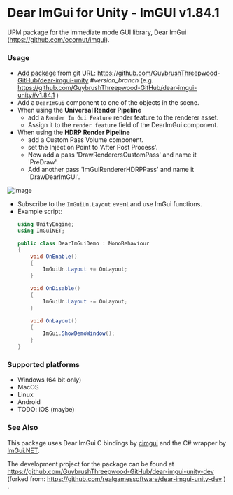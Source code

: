 # Dear ImGui for Unity - ImGUI v1.84.1

UPM package for the immediate mode GUI library, Dear ImGui (https://github.com/ocornut/imgui).

### Usage

- [Add package](https://docs.unity3d.com/Manual/upm-ui-giturl.html) from git URL: https://github.com/GuybrushThreepwood-GitHub/dear-imgui-unity  #_version_branch_ (e.g. https://github.com/GuybrushThreepwood-GitHub/dear-imgui-unity#v1.84.1 )
- Add a `DearImGui` component to one of the objects in the scene.
- When using the **Universal Render Pipeline**
  * add a `Render Im Gui Feature` render feature to the renderer asset. 
  * Assign it to the `render feature` field of the DearImGui component.
- When using the **HDRP Render Pipeline** 
  * add a Custom Pass Volume component. 
  * set the Injection Point to 'After Post Process'.
  * Now add a pass 'DrawRenderersCustomPass' and name it 'PreDraw'.
  * Add another pass 'ImGuiRendererHDRPPass' and name it 'DrawDearImGUI'.

![image](https://user-images.githubusercontent.com/2954404/143776024-718846dc-df6d-4845-96f1-6fefab1f40f9.png)

- Subscribe to the `ImGuiUn.Layout` event and use ImGui functions.
- Example script:
  ```cs
  using UnityEngine;
  using ImGuiNET;

  public class DearImGuiDemo : MonoBehaviour
  {
      void OnEnable()
      {
          ImGuiUn.Layout += OnLayout;
      }

      void OnDisable()
      {
          ImGuiUn.Layout -= OnLayout;
      }

      void OnLayout()
      {
          ImGui.ShowDemoWindow();
      }
  }
  ```
### Supported platforms
- Windows (64 bit only)
- MacOS
- Linux
- Android
- TODO: iOS (maybe)

### See Also

This package uses Dear ImGui C bindings by [cimgui](https://github.com/cimgui/cimgui) and the C# wrapper by [ImGui.NET](https://github.com/mellinoe/ImGui.NET).

The development project for the package can be found at https://github.com/GuybrushThreepwood-GitHub/dear-imgui-unity-dev (forked from: https://github.com/realgamessoftware/dear-imgui-unity-dev ) .
